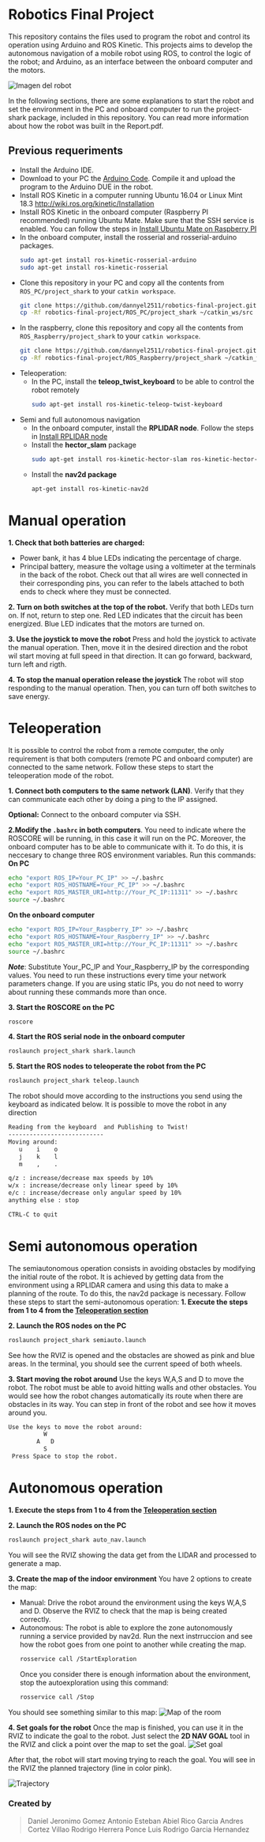 # Robotics Final Project

This repository contains the files used to program the robot and control its operation using Arduino and ROS Kinetic. This projects aims to develop the autonomous navigation of a mobile robot using ROS, to control the logic of the robot; and Arduino, as an interface between the onboard computer and the motors.

![Imagen del robot](https://i.imgur.com/9DvviGGl.jpg)


In the following sections, there are some explanations to start the robot and set the environment in the PC and onboard computer to run the project-shark package, included in this repository. You can read more information about how the robot was built in the Report.pdf.

## Previous requeriments
* Install the Arduino IDE.
* Download to your PC the [Arduino Code](https://github.com/dannyel2511/robotics-final-project/tree/dannyel/arduino_interface). Compile it and upload the program to the Arduino DUE in the robot.
 * Install ROS Kinetic in a computer running Ubuntu 16.04 or Linux Mint 18.3 http://wiki.ros.org/kinetic/Installation
 * Install ROS Kinetic in the onboard computer (Raspberry PI recommended) running Ubuntu Mate. Make sure that the SSH service is enabled. You can follow the steps in [Install Ubuntu Mate  on Raspberry PI](http://www.hospitableit.com/howto/installing-ubuntu-mate-16-04-2-lts-on-a-raspberry-pi-3/)
 * In the onboard computer, install the rosserial and rosserial-arduino packages.
    ```sh
    sudo apt-get install ros-kinetic-rosserial-arduino
    sudo apt-get install ros-kinetic-rosserial
    ```
* Clone this repository in your PC and copy all the contents from ```ROS_PC/project_shark``` to your ```catkin workspace```.
    ```sh
    git clone https://github.com/dannyel2511/robotics-final-project.git
    cp -Rf robotics-final-project/ROS_PC/project_shark ~/catkin_ws/src
    ```
* In the raspberry, clone this repository and copy all the contents from  ```ROS_Raspberry/project_shark``` to your ```catkin workspace```.
    ```sh
    git clone https://github.com/dannyel2511/robotics-final-project.git
    cp -Rf robotics-final-project/ROS_Raspberry/project_shark ~/catkin_ws/src
    ```
* Teleoperation:
    * In the PC, install the **teleop_twist_keyboard** to be able to control the robot remotely
        ```sh
        sudo apt-get install ros-kinetic-teleop-twist-keyboard
        ```
* Semi and full autonomous navigation
    * In the onboard computer, install the **RPLIDAR node**. Follow the steps in [Install RPLIDAR node](https://github.com/robopeak/rplidar_ros)
    * Install the **hector_slam** package
        ```sh
        sudo apt-get install ros-kinetic-hector-slam ros-kinetic-hector-geotiff ros-kinetic-hector-geotiff-plugins
        ```
    * Install the **nav2d package**
        ```sh
        apt-get install ros-kinetic-nav2d
        ```
# Manual operation

**1. Check that both batteries are charged:**
* Power bank, it has 4 blue LEDs indicating the percentage of charge.
* Principal battery, measure the voltage using a voltimeter at the terminals in the back of the robot.
Check out that all wires are well connected in their corresponding pins, you can refer to the labels attached to both ends to check where they must be connected.

**2. Turn on both switches at the top of the robot.**
Verify that both LEDs turn on. If not, return to step one.
Red LED indicates that the circuit has been energized. Blue LED indicates that the motors are turned on.

**3. Use the joystick to move the robot**
Press and hold the joystick to activate the manual operation. Then, move it in the desired direction and the robot wil start moving at full speed in that direction. It can go forward, backward, turn left and rigth.

**4. To stop the manual operation release the joystick**
The robot will stop responding to the manual operation. Then, you can turn off both switches to save energy.

# Teleoperation
It is possible to control the robot from a remote computer, the only requirement is that both computers (remote PC and onboard computer) are connected to the same network. Follow these steps to start the teleoperation mode of the robot.

**1. Connect both computers to the same network (LAN)**. Verify that they can communicate each other by doing a ping to the IP assigned.

**Optional:** Connect to the onboard computer via SSH.

**2.Modify the ```.bashrc``` in both computers**. You need to indicate where the ROSCORE will be running, in this case it will run on the PC. Moreover, the onboard computer has to be able to communicate with it. To do this, it is neccesary to change three ROS environment variables. Run this commands:
**On PC**
```sh
echo "export ROS_IP=Your_PC_IP" >> ~/.bashrc
echo "export ROS_HOSTNAME=Your_PC_IP" >> ~/.bashrc
echo "export ROS_MASTER_URI=http://Your_PC_IP:11311" >> ~/.bashrc
source ~/.bashrc
```
**On the onboard computer**
```sh
echo "export ROS_IP=Your_Raspberry_IP" >> ~/.bashrc
echo "export ROS_HOSTNAME=Your_Raspberry_IP" >> ~/.bashrc
echo "export ROS_MASTER_URI=http://Your_PC_IP:11311" >> ~/.bashrc
source ~/.bashrc
```
**_Note_**: Substitute Your_PC_IP and Your_Raspberry_IP by the corresponding values. You need to run these instructions every time your network parameters change. If you are using static IPs, you do not need to worry about running these commands more than once.

**3. Start the ROSCORE on the PC**
```sh
roscore
```

**4. Start the ROS serial node in the onboard computer**
```sh
roslaunch project_shark shark.launch
```

**5. Start the ROS nodes to teleoperate the robot from the PC**
```sh
roslaunch project_shark teleop.launch
```
The robot should move according to the instructions you send using the keyboard as indicated below. It is possible to move the robot in any direction
```sh
Reading from the keyboard  and Publishing to Twist!
---------------------------
Moving around:
   u    i    o
   j    k    l
   m    ,    .

q/z : increase/decrease max speeds by 10%
w/x : increase/decrease only linear speed by 10%
e/c : increase/decrease only angular speed by 10%
anything else : stop

CTRL-C to quit
```

# Semi autonomous operation
The semiautonomous operation consists in avoiding obstacles by modifying the initial route of the robot. It is achieved by getting data from the environment using a RPLIDAR camera and using this data to make a planning of the route. To do this, the nav2d package is necessary.
Follow these steps to start the semi-autonomous operation:
**1. Execute the steps from 1 to 4 from the [Teleoperation section](#teleoperation)**

**2. Launch the ROS nodes on the PC**

```sh
roslaunch project_shark semiauto.launch
```
See how the RVIZ is opened and the obstacles are showed as pink and blue areas. In the terminal, you should see the current speed of both wheels.

**3. Start moving the robot around** Use the keys W,A,S and D to move the robot. The robot must be able to avoid hitting walls and other obstacles. You would see how the robot changes automatically its route when there are obstacles in its way. You can step in front of the robot and see how it moves around you.
```sh
Use the keys to move the robot around:
          W
        A   D
          S
 Press Space to stop the robot.
```

# Autonomous operation
**1. Execute the steps from 1 to 4 from the [Teleoperation section](#teleoperation)**

**2. Launch the ROS nodes on the PC**
```sh
roslaunch project_shark auto_nav.launch
```
You will see the RVIZ showing the data get from the LIDAR and processed to generate a map.

**3. Create the map of the indoor environment**
You have 2 options to create the map:
* Manual: Drive the robot around the environment using the keys W,A,S and D. Observe the RVIZ to check that the map is being created correctly.
* Autonomous: The robot is able to explore the zone autonomously running a service provided by nav2d. Run the next instrruccion and see how the robot goes from one point to another while creating the map.
    ```sh
    rosservice call /StartExploration
    ```
    Once you consider there is enough information about the environment, stop the autoexploration using this command:
    ```sh
    rosservice call /Stop
    ```
You should see something similar to this map:
![Map of the room](https://i.imgur.com/jdriCN5l.png)

**4. Set goals for the robot**
Once the map is finished, you can use it in the RVIZ to indicate the goal to the robot. Just select the **2D NAV GOAL** tool in the RVIZ and click a point over the map to set the goal. 
![Set goal](https://i.imgur.com/THJgdWkl.png)

After that, the robot will start moving trying to reach the goal. You will see in the RVIZ the planned trajectory (line in color pink).

![Trajectory](https://i.imgur.com/pTABlqdl.png)

### Created by
> Daniel Jeronimo Gomez Antonio
> Esteban Abiel Rico Garcia
> Andres Cortez Villao
> Rodrigo Herrera Ponce
> Luis Rodrigo Garcia Hernandez
